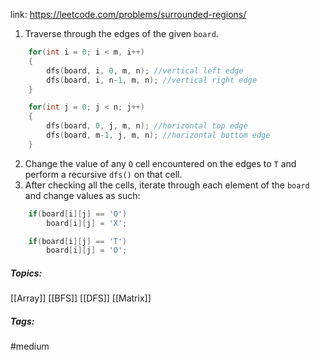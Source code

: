 link: https://leetcode.com/problems/surrounded-regions/

1. Traverse through the edges of the given `board`.
```cpp
	for(int i = 0; i < m, i++)
	{
		dfs(board, i, 0, m, n); //vertical left edge
		dfs(board, i, n-1, m, n); //vertical right edge
	}

	for(int j = 0; j < n; j++)
	{
		dfs(board, 0, j, m, n); //horizontal top edge
		dfs(board, m-1, j, m, n); //horizontal bottom edge
	}
```
2. Change the value of any `O` cell encountered on the edges to `T` and perform a recursive `dfs()` on that cell.
3. After checking all the cells, iterate through each element of the `board` and change values as such:
```cpp
	if(board[i][j] == 'O')
		board[i][j] = 'X';

	if(board[i][j] == 'T')
		board[i][j] = 'O';
```

##### Topics:
[[Array]] [[BFS]] [[DFS]] [[Matrix]]

##### Tags:
#medium 